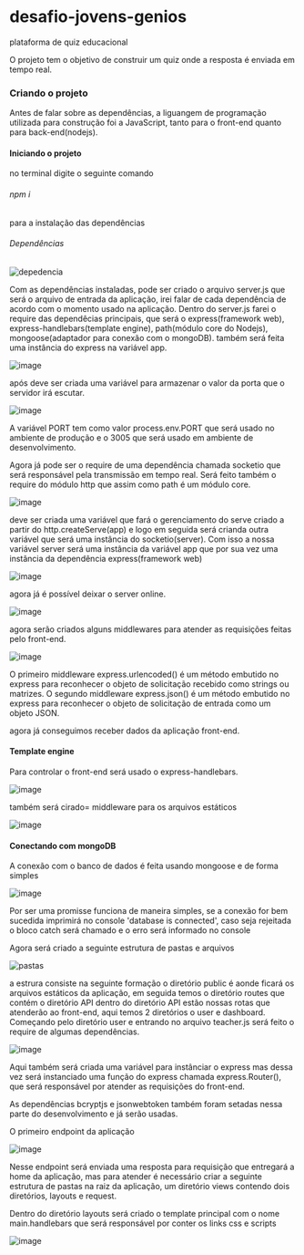 # desafio-jovens-genios
plataforma de quiz educacional

O projeto tem o objetivo de construir um quiz onde a resposta é enviada em tempo real.

### Criando o projeto

Antes de falar sobre as dependências, a liguangem de programação utilizada para construção foi a JavaScript, tanto para o front-end quanto para back-end(nodejs). 

#### Iniciando o projeto 

no terminal digite o seguinte comando
###### npm i 
para a instalação das dependências 

###### Dependências
  
![depedencia](https://user-images.githubusercontent.com/47647868/136078129-c65d5721-8e11-4a06-859b-ac2ea89c7cdd.png)

Com as dependências instaladas, pode ser criado o arquivo server.js que será o arquivo de entrada da aplicação,
irei falar de cada dependência de acordo com o momento usado na aplicação.
Dentro do server.js farei o require das dependêcias principais, que será o express(framework web), express-handlebars(template engine), path(módulo core do Nodejs), mongoose(adaptador para conexão com o mongoDB). também será feita uma instância do express na variável app. 

![image](https://user-images.githubusercontent.com/47647868/136086614-a2fbeaf7-1f93-4627-894b-1f6239957fc8.png)

após deve ser criada uma variável para armazenar o valor da porta que o servidor irá escutar.

![image](https://user-images.githubusercontent.com/47647868/136087682-51f6b51b-a029-4613-84dd-761fccae8d93.png)

A variável PORT tem como valor process.env.PORT que será usado no ambiente de produção e o 3005 que será usado em ambiente de desenvolvimento.

Agora já pode ser o require de uma dependência chamada socketio que será responsável pela transmissão em tempo real. Será feito também o require do módulo http que assim como path é um módulo core.

![image](https://user-images.githubusercontent.com/47647868/136089246-7d474c54-cfde-4ad1-8afa-fc156d63ac11.png)

deve ser criada uma variável que fará o gerenciamento do serve criado a partir do http.createServe(app) e logo em seguida será crianda outra variável que será uma instância do socketio(server). Com isso a nossa variável server será uma instância da variável app que por sua vez uma instância da dependência express(framework web)

![image](https://user-images.githubusercontent.com/47647868/136093421-437b74e3-2668-42e5-b738-f75215860324.png)

agora já é possível deixar o server online.

![image](https://user-images.githubusercontent.com/47647868/136093907-b11e54cf-f54c-4f19-889e-ffd25745cef1.png)

agora serão criados alguns middlewares para atender as requisições feitas pelo front-end. 

![image](https://user-images.githubusercontent.com/47647868/136094629-edb4b775-8beb-49e8-88ad-a98d044e14e8.png)

O primeiro middleware express.urlencoded() é um método embutido no express para reconhecer o objeto de solicitação recebido como strings ou matrizes.
O segundo middleware express.json()  é um método embutido no express para reconhecer o objeto de solicitação de entrada como um objeto JSON.

agora já conseguimos receber dados da aplicação front-end.

#### Template engine 
Para controlar o front-end será usado o express-handlebars.

![image](https://user-images.githubusercontent.com/47647868/136095859-fe0cbe1c-9283-4e8d-8698-6fb4a92d0e7a.png)

também será cirado= middleware para os arquivos estáticos 

![image](https://user-images.githubusercontent.com/47647868/136096042-ce278cd2-3d2b-4708-a1a7-b2560bf3ef06.png)

#### Conectando com mongoDB
A conexão com o banco de dados é feita usando mongoose e de forma simples 

![image](https://user-images.githubusercontent.com/47647868/136096524-986569e8-5066-4427-b093-7e15d1b54fef.png)

Por ser uma promisse funciona de maneira simples, se a conexão for bem sucedida imprimirá no console 'database is connected', caso seja rejeitada o bloco catch será chamado e o erro será informado no console

Agora será criado a seguinte estrutura de pastas e arquivos

![pastas](https://user-images.githubusercontent.com/47647868/136102185-8ec2af16-f568-4d9b-9c72-394be47c54c4.png)

a estrura consiste na seguinte formação o diretório public é aonde ficará os arquivos estáticos da aplicação, em seguida temos o diretório routes que contém o diretório API dentro do diretório API estão nossas rotas que atenderão ao front-end, aqui temos 2 diretórios o user e dashboard.
  Começando pelo diretório user e entrando no arquivo teacher.js será feito o require de algumas dependências.
  
![image](https://user-images.githubusercontent.com/47647868/136104132-3483c1f8-e771-44d6-86b5-87b68231e7c8.png)

Aqui também será criada uma variável para instânciar o express mas dessa vez será instanciado uma função do express chamada express.Router(), que será responsável por atender as requisições do front-end.

As dependências bcryptjs e jsonwebtoken também foram setadas nessa parte do desenvolvimento e já serão usadas.

O primeiro endpoint da aplicação 

![image](https://user-images.githubusercontent.com/47647868/136106383-eb4e61e3-9d2a-4151-89b0-6cafe344de41.png)

Nesse endpoint será enviada uma resposta para requisição que entregará a home da aplicação, mas para atender é necessário criar a seguinte estrutura de pastas na raiz da aplicação, um diretório views contendo dois diretórios, layouts e request.

  Dentro do diretório layouts será criado o template principal com o nome main.handlebars que será responsável por conter os links css e scripts 
  
  ![image](https://user-images.githubusercontent.com/47647868/136107208-330ceb9c-a631-4c6a-9545-22127e256281.png)
  
  







